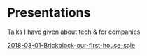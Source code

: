 # Presentations
Talks I have given about tech & for companies

[2018-03-01-Brickblock-our-first-house-sale](https://cdn.rawgit.com/mattgstevens/presentations/2018-03-07-Brickblock-our-first-house-sale-lol-cdn/2018-03-01-Brickblock-our-first-house-sale/index.html#/)
